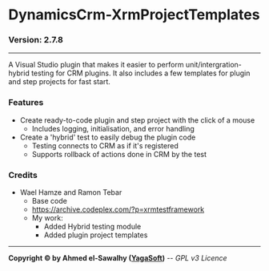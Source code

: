 # DynamicsCrm-XrmProjectTemplates
### Version: 2.7.8
---

A Visual Studio plugin that makes it easier to perform unit/intergration-hybrid testing for CRM plugins. It also includes a few templates for plugin and step projects for fast start.

### Features

+ Create ready-to-code plugin and step project with the click of a mouse
  + Includes logging, initialisation, and error handling
+ Create a 'hybrid' test to easily debug the plugin code
  + Testing connects to CRM as if it's registered
  + Supports rollback of actions done in CRM by the test

### Credits

  + Wael Hamze and Ramon Tebar
	+ Base code
	+ https://archive.codeplex.com/?p=xrmtestframework
	+ My work:
		+ Added Hybrid testing module
		+ Added plugin project templates

---
**Copyright &copy; by Ahmed el-Sawalhy ([YagaSoft](http://yagasoft.com))** -- _GPL v3 Licence_
